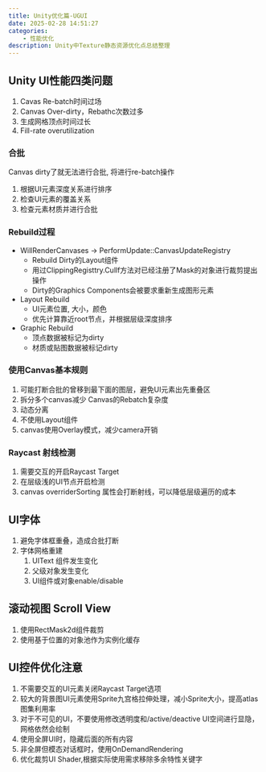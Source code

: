 ```yaml
---
title: Unity优化篇-UGUI
date: 2025-02-28 14:51:27
categories:
    - 性能优化
description: Unity中Texture静态资源优化点总结整理
---
```

## Unity UI性能四类问题
1. Cavas Re-batch时间过场
2. Canvas Over-dirty，Rebathc次数过多
3. 生成网格顶点时间过长
4. Fill-rate overutilization

### 合批
Canvas dirty了就无法进行合批, 将进行re-batch操作
1. 根据UI元素深度关系进行排序
2. 检查UI元素的覆盖关系
3. 检查元素材质并进行合批

### Rebuild过程
- WillRenderCanvases -> PerformUpdate::CanvasUpdateRegistry
  - Rebuild Dirty的Layout组件
  - 用过ClippingRegisttry.Cullf方法对已经注册了Mask的对象进行裁剪提出操作
  - Dirty的Graphics Components会被要求重新生成图形元素
- Layout Rebuild
  - UI元素位置, 大小，颜色
  - 优先计算靠近root节点，并根据层级深度排序
- Graphic Rebuild
  - 顶点数据被标记为dirty
  - 材质或贴图数据被标记dirty

### 使用Canvas基本规则
1. 可能打断合批的曾移到最下面的图层，避免UI元素出先重叠区
2. 拆分多个canvas减少 Canvas的Rebatch复杂度
3. 动态分离
4. 不使用Layout组件
5. canvas使用Overlay模式，减少camera开销

### Raycast 射线检测
1. 需要交互的开启Raycast Target
2. 在层级浅的UI节点开启检测
3. canvas overriderSorting 属性会打断射线，可以降低层级遍历的成本

## UI字体
1. 避免字体框重叠，造成合批打断
2. 字体网格重建
   1. UIText 组件发生变化
   2. 父级对象发生变化
   3. UI组件或对象enable/disable

## 滚动视图 Scroll View
1. 使用RectMask2d组件裁剪
2. 使用基于位置的对象池作为实例化缓存


## UI控件优化注意
1. 不需要交互的UI元素关闭Raycast Target选项
2. 较大的背景图UI元素使用Sprite九宫格拉伸处理，减小Sprite大小，提高atlas图集利用率
3. 对于不可见的UI，不要使用修改透明度和/active/deactive UI空间进行显隐，网格依然会绘制
4. 使用全屏UI时，隐藏后面的所有内容
5. 非全屏但模态对话框时，使用OnDemandRendering
6. 优化裁剪UI Shader,根据实际使用需求移除多余特性关键字